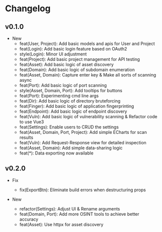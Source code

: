 # Changelog

## v0.1.0

- New
  - feat(User, Project): Add basic models and apis for User and Project
  - feat(Login): Add basic login feature based on OAuth2
  - style(Login): Minor UI adjustment
  - feat(Project): Add basic project management for API testing
  - feat(Asset): Add basic logic of asset discovery
  - feat(Domain): Add basic logic of subdomain enumeration
  - feat(Asset, Domain): Capture enter key & Make all sorts of scanning async
  - feat(Port): Add basic logic of port scanning
  - style(Asset, Domain, Port): Add tooltips for buttons
  - feat(Port): Experimenting cmd line args
  - feat(Dir): Add basic logic of directory bruteforcing
  - feat(Finger): Add basic logic of application fingerprinting
  - feat(Endpoint): Add basic logic of endpoint discovery
  - feat(Vuln): Add basic logic of vulnerability scanning & Refactor code to use Vue3
  - feat(Settings): Enable users to CRUD the settings
  - feat(Asset, Domain, Port, Project): Add simple ECharts for scan results
  - feat(Vuln): Add Request-Response view for detailed inspection
  - feat(Asset, Domain): Add simple data-sharing logic
  - feat(\*): Data exporting now available

## v0.2.0

- Fix

  - fix(ExportBtn): Eliminate build errors when destructuring props

- New
  - refactor(Settings): Adjust UI & Rename arguments
  - feat(Domain, Port): Add more OSINT tools to achieve better accuracy
  - feat(Asset): Use httpx for asset discovery
